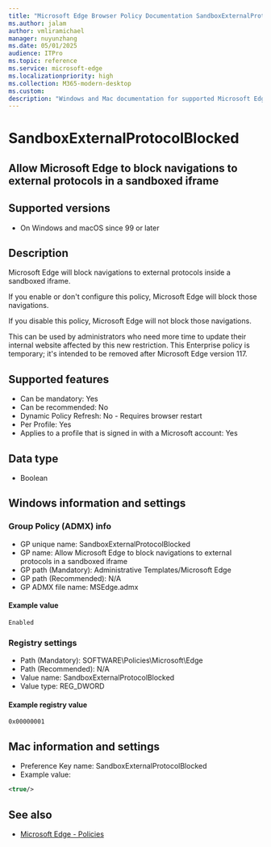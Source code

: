 ```yaml
---
title: "Microsoft Edge Browser Policy Documentation SandboxExternalProtocolBlocked"
ms.author: jalam
author: vmliramichael
manager: nuyunzhang
ms.date: 05/01/2025
audience: ITPro
ms.topic: reference
ms.service: microsoft-edge
ms.localizationpriority: high
ms.collection: M365-modern-desktop
ms.custom:
description: "Windows and Mac documentation for supported Microsoft Edge Browser policy: Allow Microsoft Edge to block navigations to external protocols in a sandboxed iframe"
---
```


<!--THIS FILE IS AUTOMATICALLY GENERATED. MANUAL CHANGES WILL BE OVERWRITTEN.-->
<!--Please contact the Microsoft Edge Manageability team with any questions.-->

# SandboxExternalProtocolBlocked

## Allow Microsoft Edge to block navigations to external protocols in a sandboxed iframe


## Supported versions

- On Windows and macOS since 99 or later

## Description

Microsoft Edge will block navigations to external protocols inside a
sandboxed iframe.

If you enable or don't configure this policy, Microsoft Edge will block those navigations.

If you disable this policy, Microsoft Edge will not block those navigations.

This can be used by administrators who need more time to update their internal website affected by this new restriction. This Enterprise policy is temporary; it's intended to be removed after Microsoft Edge version 117.

## Supported features

- Can be mandatory: Yes
- Can be recommended: No
- Dynamic Policy Refresh: No - Requires browser restart
- Per Profile: Yes
- Applies to a profile that is signed in with a Microsoft account: Yes

## Data type

- Boolean

## Windows information and settings

### Group Policy (ADMX) info

- GP unique name: SandboxExternalProtocolBlocked
- GP name: Allow Microsoft Edge to block navigations to external protocols in a sandboxed iframe
- GP path (Mandatory): Administrative Templates/Microsoft Edge
- GP path (Recommended): N/A
- GP ADMX file name: MSEdge.admx

#### Example value

```
Enabled
```

### Registry settings

- Path (Mandatory): SOFTWARE\Policies\Microsoft\Edge
- Path (Recommended): N/A
- Value name: SandboxExternalProtocolBlocked
- Value type: REG_DWORD

#### Example registry value

```
0x00000001
```


## Mac information and settings

- Preference Key name: SandboxExternalProtocolBlocked
- Example value:

```xml
<true/>
```

## See also
- [Microsoft Edge - Policies](../microsoft-edge-policies.md)
